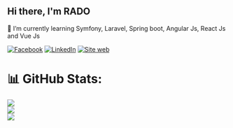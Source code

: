 ## Hi there, I'm RADO
🌱 I’m currently learning Symfony, Laravel, Spring boot, Angular Js, React Js and Vue Js<br>

[![Facebook](https://img.shields.io/badge/Facebook-%231877F2.svg?logo=Facebook&logoColor=white)](https://www.facebook.com/jose.alain.radoheritiana.99) 
[![LinkedIn](https://img.shields.io/badge/LinkedIn-%230077B5.svg?logo=linkedin&logoColor=white)](https://www.linkedin.com/in/jos%C3%A9-alain-radoheritiana-8bb905217/) 
[![Site web](https://img.shields.io/website?url=https%3A%2F%2Fjosalainradoheritiana.me)](https://josalainradoheritiana.me) 

# 📊 GitHub Stats:
![](https://github-readme-stats.vercel.app/api?username=radoheritiana&theme=dark&hide_border=false&include_all_commits=false&count_private=false)<br/>
![](https://github-readme-streak-stats.herokuapp.com/?user=radoheritiana&theme=dark&hide_border=false)<br/>
![](https://github-readme-stats.vercel.app/api/top-langs/?username=radoheritiana&theme=dark&hide_border=false&include_all_commits=false&count_private=false&layout=compact)

